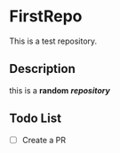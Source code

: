 # FirstRepo
This is a test repository.


## Description

this is a **random** ***repository***

## Todo List

- [ ] Create a PR

